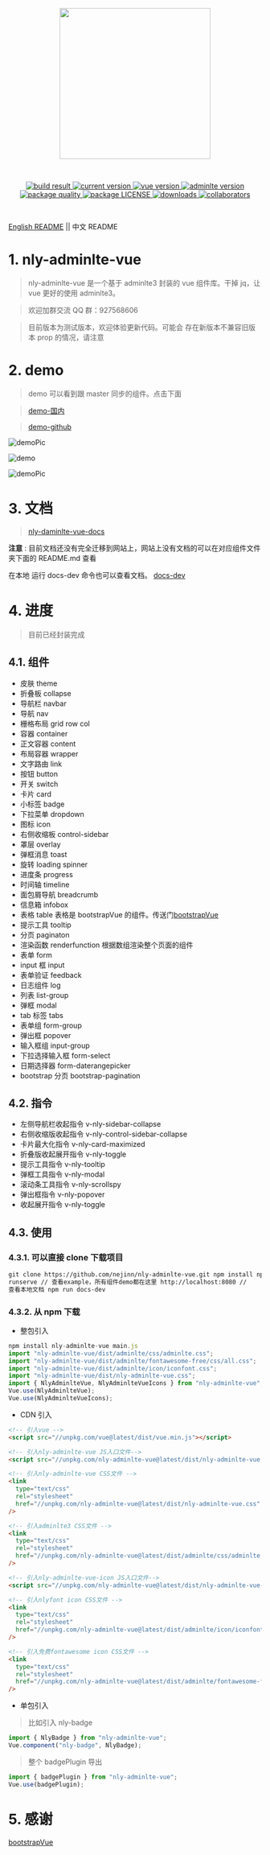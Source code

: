 <p align="center">
  <a href="https://github.com/nejinn/nly-adminlte-vue">
    <img src="https://github.com/nejinn/nly-adminlte-vue/blob/master/static/NLYREADME.png" width="300">
  </a>
</p>
<br>
<p align="center">
  <a href="https://travis-ci.org/github/nejinn/nly-adminlte-vue">
    <img src="https://travis-ci.org/nejinn/nly-adminlte-vue.svg?branch=master" alt="build result">
  </a>
  <a href="https://www.npmjs.com/package/nly-adminlte-vue">
    <img src="https://img.shields.io/npm/v/nly-adminlte-vue?color=green" alt="current version">
  </a>
  <a href="https://cn.vuejs.org">
    <img src="https://img.shields.io/badge/vue.js-2.x-green" alt="vue version">
  </a>
  <a href="https://github.com/ColorlibHQ/AdminLTE">
    <img src="https://img.shields.io/badge/adminlte-3.x-yellow" alt="adminlte version">
  </a>
  <a href="https://packagequality.com/#?package=nly-adminlte-vue">
    <img src="https://npm.packagequality.com/shield/nly-adminlte-vue.svg" alt="package quality" />
  </a>
    <a href="https://github.com/nejinn/nly-adminlte-vue/blob/master/LICENSE">
    <img src="https://img.shields.io/npm/l/nly-adminlte-vue" alt="package LICENSE" />
  </a>
  </a>
    <a href="https://www.npmjs.com/package/nly-adminlte-vue">
    <img src="https://img.shields.io/npm/dt/nly-adminlte-vue" alt="downloads" />
  </a>
  </a>
    <a href="https://github.com/nejinn/nly-adminlte-vue/graphs/contributors">
    <img src="https://img.shields.io/npm/collaborators/nly-adminlte-vue" alt="collaborators" />
  </a>

</p>

</BR>

[English README](https://github.com/nejinn/nly-adminlte-vue) || 中文 README

# 1. nly-adminlte-vue

> nly-adminlte-vue 是一个基于 adminlte3 封装的 vue 组件库。干掉 jq，让 vue 更好的使用 adminlte3。

> 欢迎加群交流 QQ 群：927568606

> 目前版本为测试版本，欢迎体验更新代码。可能会 存在新版本不兼容旧版本 prop 的情况，请注意

# 2. demo

> demo 可以看到跟 master 同步的组件。点击下面

> [demo-国内](http://nly-adminlte-vue-demo.nejinn.com/#/)

> [demo-github](https://nejinn.github.io/nly-adminlte-vue-demo/)

![demoPic](https://github.com/nejinn/nly-adminlte-vue/blob/master/static/demoPic.png)

![demo](https://github.com/nejinn/nly-adminlte-vue/blob/master/static/demo.gif)

![demoPic](https://github.com/nejinn/nly-adminlte-vue/blob/master/static/demo1.gif)

# 3. 文档

> [nly-daminlte-vue-docs](http://nly-adminlte-vue.nejinn.com/)

**注意** : 目前文档还没有完全迁移到网站上，网站上没有文档的可以在对应组件文件夹下面的 README.md 查看

在本地 运行 docs-dev 命令也可以查看文档。 [docs-dev](#43-install)

# 4. 进度

> 目前已经封装完成

## 4.1. 组件

- 皮肤 theme
- 折叠板 collapse
- 导航栏 navbar
- 导航 nav
- 栅格布局 grid row col
- 容器 container
- 正文容器 content
- 布局容器 wrapper
- 文字路由 link
- 按钮 button
- 开关 switch
- 卡片 card
- 小标签 badge
- 下拉菜单 dropdown
- 图标 icon
- 右侧收缩板 control-sidebar
- 罩层 overlay
- 弹框消息 toast
- 旋转 loading spinner
- 进度条 progress
- 时间轴 timeline
- 面包屑导航 breadcrumb
- 信息箱 infobox
- 表格 table 表格是 bootstrapVue 的组件。传送门[bootstrapVue](https://bootstrap-vue.js.org)
- 提示工具 tooltip
- 分页 paginaton
- 渲染函数 renderfunction 根据数组渲染整个页面的组件
- 表单 form
- input 框 input
- 表单验证 feedback
- 日志组件 log
- 列表 list-group
- 弹框 modal
- tab 标签 tabs
- 表单组 form-group
- 弹出框 popover
- 输入框组 input-group
- 下拉选择输入框 form-select
- 日期选择器 form-daterangepicker
- bootstrap 分页 bootstrap-pagination

## 4.2. 指令

- 左侧导航栏收起指令 v-nly-sidebar-collapse
- 右侧收缩版收起指令 v-nly-control-sidebar-collapse
- 卡片最大化指令 v-nly-card-maximized
- 折叠版收起展开指令 v-nly-toggle
- 提示工具指令 v-nly-tooltip
- 弹框工具指令 v-nly-modal
- 滚动条工具指令 v-nly-scrollspy
- 弹出框指令 v-nly-popover
- 收起展开指令 v-nly-toggle

## 4.3. 使用

### 4.3.1. 可以直接 clone 下载项目

```html
git clone https://github.com/nejinn/nly-adminlte-vue.git npm install npm
runserve // 查看example，所有组件demo都在这里 http://localhost:8080 //
查看本地文档 npm run docs-dev
```

### 4.3.2. 从 npm 下载

- 整包引入

```js
npm install nly-adminlte-vue main.js
import "nly-adminlte-vue/dist/adminlte/css/adminlte.css";
import "nly-adminlte-vue/dist/adminlte/fontawesome-free/css/all.css";
import "nly-adminlte-vue/dist/adminlte/icon/iconfont.css";
import "nly-adminlte-vue/dist/nly-adminlte-vue.css";
import { NlyAdminlteVue, NlyAdminlteVueIcons } from "nly-adminlte-vue";
Vue.use(NlyAdminlteVue);
Vue.use(NlyAdminlteVueIcons);
```

- CDN 引入

```html
<!-- 引入vue -->
<script src="//unpkg.com/vue@latest/dist/vue.min.js"></script>

<!-- 引入nly-adminlte-vue JS入口文件-->
<script src="//unpkg.com/nly-adminlte-vue@latest/dist/nly-adminlte-vue.umd.js"></script>

<!-- 引入nly-adminlte-vue CSS文件 -->
<link
  type="text/css"
  rel="stylesheet"
  href="//unpkg.com/nly-adminlte-vue@latest/dist/nly-adminlte-vue.css"
/>

<!-- 引入adminlte3 CSS文件 -->
<link
  type="text/css"
  rel="stylesheet"
  href="//unpkg.com/nly-adminlte-vue@latest/dist/adminlte/css/adminlte.css"
/>

<!-- 引入nly-adminlte-vue-icon JS入口文件-->
<script src="//unpkg.com/nly-adminlte-vue@latest/dist/nly-adminlte-vue-icon.umd.js"></script>

<!-- 引入nlyfont icon CSS文件 -->
<link
  type="text/css"
  rel="stylesheet"
  href="//unpkg.com/nly-adminlte-vue@latest/dist/adminlte/icon/iconfont.css"
/>

<!-- 引入免费fontawesome icon CSS文件 -->
<link
  type="text/css"
  rel="stylesheet"
  href="//unpkg.com/nly-adminlte-vue@latest/dist/adminlte/fontawesome-free/css/all.css"
/>
```

- 单包引入

> 比如引入 nly-badge

```js
import { NlyBadge } from "nly-adminlte-vue";
Vue.component("nly-badge", NlyBadge);
```

> 整个 badgePlugin 导出

```js
import { badgePlugin } from "nly-adminlte-vue";
Vue.use(badgePlugin);
```

# 5. 感谢

[bootstrapVue](https://bootstrap-vue.js.org)
